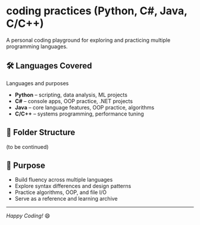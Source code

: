 # coding practices (Python, C#, Java, C/C++)

A personal coding playground for exploring and practicing multiple programming languages.

## 🛠 Languages Covered 

Languages and purposes
- **Python** – scripting, data analysis, ML projects
- **C#** – console apps, OOP practice, .NET projects
- **Java** – core language features, OOP practice, algorithms
- **C/C++** – systems programming, performance tuning

## 📁 Folder Structure
(to be continued)


## 📌 Purpose

- Build fluency across multiple languages
- Explore syntax differences and design patterns
- Practice algorithms, OOP, and file I/O
- Serve as a reference and learning archive

---
*Happy Coding!* 😄

